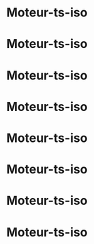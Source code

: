 # Moteur-ts-iso
# Moteur-ts-iso
# Moteur-ts-iso
# Moteur-ts-iso
# Moteur-ts-iso
# Moteur-ts-iso
# Moteur-ts-iso
# Moteur-ts-iso
